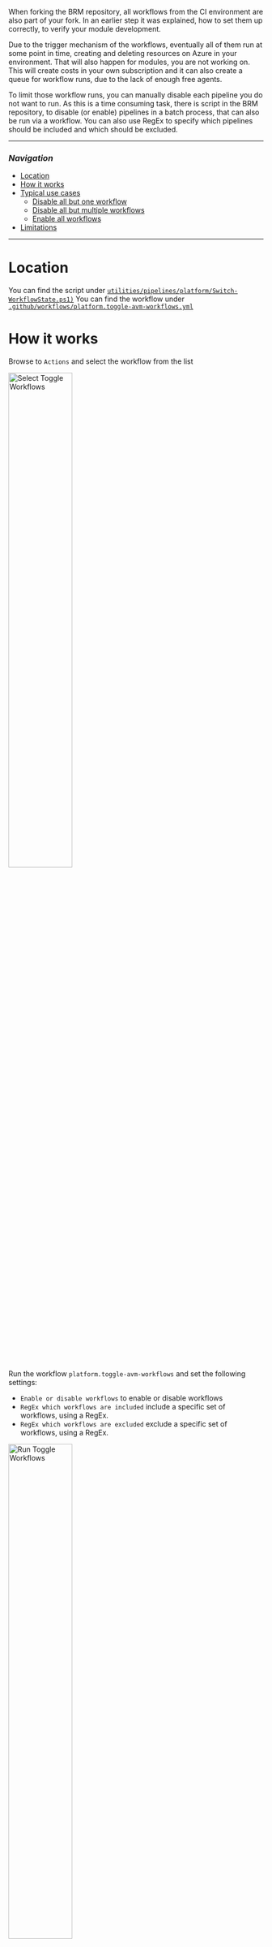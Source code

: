 When forking the BRM repository, all workflows from the CI environment are also part of your fork. In an earlier step it was explained, how to set them up correctly, to verify your module development.

Due to the trigger mechanism of the workflows, eventually all of them run at some point in time, creating and deleting resources on Azure in your environment. That will also happen for modules, you are not working on. This will create costs in your own subscription and it can also create a queue for workflow runs, due to the lack of enough free agents.

To limit those workflow runs, you can manually disable each pipeline you do not want to run. As this is a time consuming task, there is script in the BRM repository, to disable (or enable) pipelines in a batch process, that can also be run via a workflow. You can also use RegEx to specify which pipelines should be included and which should be excluded.

---

### _Navigation_

- [Location](#location)
- [How it works](#how-it-works)
- [Typical use cases](#typical-use-cases)
  - [Disable all but one workflow](#disable-all-but-one-workflow)
  - [Disable all but multiple workflows](#disable-all-but-multiple-workflows)
  - [Enable all workflows](#enable-all-workflows)
- [Limitations](#limitations)

---
# Location

You can find the script under [`utilities/pipelines/platform/Switch-WorkflowState.ps1)`](https://github.com/Azure/bicep-registry-modules/blob/main/utilities/pipelines/platform/Switch-WorkflowState.ps1)
You can find the workflow under [`.github/workflows/platform.toggle-avm-workflows.yml`](https://github.com/Azure/bicep-registry-modules/blob/main/.github/workflows/platform.toggle-avm-workflows.yml)

# How it works

Browse to `Actions` and select the workflow from the list

<img src="../../../../img/contribution/selectToggleWorkflows.png" alt="Select Toggle Workflows" width=50%>

Run the workflow `platform.toggle-avm-workflows` and set the following settings:
- `Enable or disable workflows` to enable or disable workflows
- `RegEx which workflows are included` include a specific set of workflows, using a RegEx.
- `RegEx which workflows are excluded` exclude a specific set of workflows, using a RegEx.

<img src="../../../../img/contribution/runToggleWorkflows.png" alt="Run Toggle Workflows" width=50%>

# Typical use cases

## Disable all but one workflow
- `Enable or disable workflows` to `Disable`
- `RegEx which workflows are included` to `avm\.(?:res|ptn|utl)` (this is the default setting)
- `RegEx which workflows are excluded` to `avm.res.compute.virtual-machine` (use the name of your own workflow. This example uses the workflow for virtual machine)

## Disable all but multiple workflows
- `Enable or disable workflows` to `Disable`
- `RegEx which workflows are included` to `avm\.(?:res|ptn|utl)` (this is the default setting)
- `RegEx which workflows are excluded` to `(?:avm.res.compute.virtual-machine|avm.res.compute.image|avm.res.compute.disk)` (use the names of your own workflows. This example uses the workflows for virtual machine, image, and disk)

## Enable all workflows
- `Enable or disable workflows` to `Enable`
- `RegEx which workflows are included` to `avm\.(?:res|ptn|utl)` (this is the default setting)
- `RegEx which workflows are excluded` to `^$` (this is the default setting)

# Limitations

Please keep in mind, that the workflow run disables all workflows that match the RegEx at that point in time. If you sync your fork with the original repository and new workflows are there, they will be synced to your repository and will be enabled by default. So you will need to run the workflow to disable the new ones again after the sync.

{{< hint type=important >}}

The workflow can only be triggered in forks.

{{< /hint >}}
